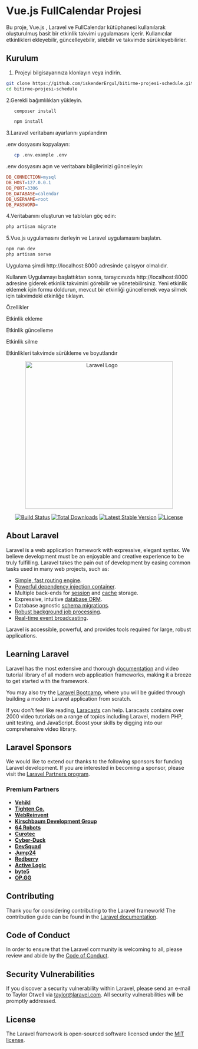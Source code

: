 # Vue.js FullCalendar Projesi

Bu proje, Vue.js , Laravel  ve FullCalendar kütüphanesi kullanılarak oluşturulmuş basit bir etkinlik takvimi uygulamasını içerir. Kullanıcılar etkinlikleri ekleyebilir, güncelleyebilir, silebilir ve takvimde sürükleyebilirler.

## Kurulum

1. Projeyi bilgisayarınıza klonlayın veya indirin.

```bash
git clone https://github.com/iskenderErgul/bitirme-projesi-schedule.git
cd bitirme-projesi-schedule
````

 2.Gerekli bağımlılıkları yükleyin.
```bash
   composer install
````
```bash
   npm install
````
 3.Laravel veritabanı ayarlarını yapılandırın 

.env dosyasını kopyalayın:

```bash
   cp .env.example .env
````
.env dosyasını açın ve veritabanı bilgilerinizi güncelleyin:

```makefile
DB_CONNECTION=mysql
DB_HOST=127.0.0.1
DB_PORT=3306
DB_DATABASE=calendar
DB_USERNAME=root
DB_PASSWORD=
````

4.Veritabanını oluşturun ve tabloları göç edin:
```bash
php artisan migrate
```
5.Vue.js uygulamasını derleyin ve Laravel uygulamasını başlatın.

```bash
npm run dev
php artisan serve
```
Uygulama şimdi http://localhost:8000 adresinde çalışıyor olmalıdır.

Kullanım
Uygulamayı başlattıktan sonra, tarayıcınızda http://localhost:8000 adresine giderek etkinlik takvimini görebilir ve yönetebilirsiniz. Yeni etkinlik eklemek için formu doldurun, mevcut bir etkinliği güncellemek veya silmek için takvimdeki etkinliğe tıklayın.

Özellikler

Etkinlik ekleme

Etkinlik güncelleme

Etkinlik silme

Etkinlikleri takvimde sürükleme ve boyutlandır


<p align="center"><a href="https://laravel.com" target="_blank"><img src="https://raw.githubusercontent.com/laravel/art/master/logo-lockup/5%20SVG/2%20CMYK/1%20Full%20Color/laravel-logolockup-cmyk-red.svg" width="400" alt="Laravel Logo"></a></p>

<p align="center">
<a href="https://github.com/laravel/framework/actions"><img src="https://github.com/laravel/framework/workflows/tests/badge.svg" alt="Build Status"></a>
<a href="https://packagist.org/packages/laravel/framework"><img src="https://img.shields.io/packagist/dt/laravel/framework" alt="Total Downloads"></a>
<a href="https://packagist.org/packages/laravel/framework"><img src="https://img.shields.io/packagist/v/laravel/framework" alt="Latest Stable Version"></a>
<a href="https://packagist.org/packages/laravel/framework"><img src="https://img.shields.io/packagist/l/laravel/framework" alt="License"></a>
</p>

## About Laravel

Laravel is a web application framework with expressive, elegant syntax. We believe development must be an enjoyable and creative experience to be truly fulfilling. Laravel takes the pain out of development by easing common tasks used in many web projects, such as:

- [Simple, fast routing engine](https://laravel.com/docs/routing).
- [Powerful dependency injection container](https://laravel.com/docs/container).
- Multiple back-ends for [session](https://laravel.com/docs/session) and [cache](https://laravel.com/docs/cache) storage.
- Expressive, intuitive [database ORM](https://laravel.com/docs/eloquent).
- Database agnostic [schema migrations](https://laravel.com/docs/migrations).
- [Robust background job processing](https://laravel.com/docs/queues).
- [Real-time event broadcasting](https://laravel.com/docs/broadcasting).

Laravel is accessible, powerful, and provides tools required for large, robust applications.

## Learning Laravel

Laravel has the most extensive and thorough [documentation](https://laravel.com/docs) and video tutorial library of all modern web application frameworks, making it a breeze to get started with the framework.

You may also try the [Laravel Bootcamp](https://bootcamp.laravel.com), where you will be guided through building a modern Laravel application from scratch.

If you don't feel like reading, [Laracasts](https://laracasts.com) can help. Laracasts contains over 2000 video tutorials on a range of topics including Laravel, modern PHP, unit testing, and JavaScript. Boost your skills by digging into our comprehensive video library.

## Laravel Sponsors

We would like to extend our thanks to the following sponsors for funding Laravel development. If you are interested in becoming a sponsor, please visit the [Laravel Partners program](https://partners.laravel.com).

### Premium Partners

- **[Vehikl](https://vehikl.com/)**
- **[Tighten Co.](https://tighten.co)**
- **[WebReinvent](https://webreinvent.com/)**
- **[Kirschbaum Development Group](https://kirschbaumdevelopment.com)**
- **[64 Robots](https://64robots.com)**
- **[Curotec](https://www.curotec.com/services/technologies/laravel/)**
- **[Cyber-Duck](https://cyber-duck.co.uk)**
- **[DevSquad](https://devsquad.com/hire-laravel-developers)**
- **[Jump24](https://jump24.co.uk)**
- **[Redberry](https://redberry.international/laravel/)**
- **[Active Logic](https://activelogic.com)**
- **[byte5](https://byte5.de)**
- **[OP.GG](https://op.gg)**

## Contributing

Thank you for considering contributing to the Laravel framework! The contribution guide can be found in the [Laravel documentation](https://laravel.com/docs/contributions).

## Code of Conduct

In order to ensure that the Laravel community is welcoming to all, please review and abide by the [Code of Conduct](https://laravel.com/docs/contributions#code-of-conduct).

## Security Vulnerabilities

If you discover a security vulnerability within Laravel, please send an e-mail to Taylor Otwell via [taylor@laravel.com](mailto:taylor@laravel.com). All security vulnerabilities will be promptly addressed.

## License

The Laravel framework is open-sourced software licensed under the [MIT license](https://opensource.org/licenses/MIT).
